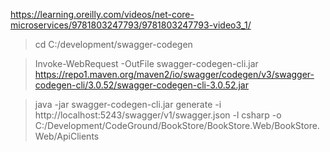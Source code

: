 https://learning.oreilly.com/videos/net-core-microservices/9781803247793/9781803247793-video3_1/



> cd C:/development/swagger-codegen

> Invoke-WebRequest -OutFile swagger-codegen-cli.jar https://repo1.maven.org/maven2/io/swagger/codegen/v3/swagger-codegen-cli/3.0.52/swagger-codegen-cli-3.0.52.jar

> java -jar swagger-codegen-cli.jar generate -i http://localhost:5243/swagger/v1/swagger.json -l csharp -o C:/Development/CodeGround/BookStore/BookStore.Web/BookStore.Web/ApiClients